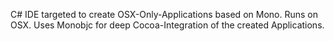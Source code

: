 C# IDE targeted to create OSX-Only-Applications based on Mono.
Runs on OSX. Uses Monobjc for deep Cocoa-Integration of the created Applications.